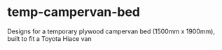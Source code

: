 # temp-campervan-bed
Designs for a temporary plywood campervan bed (1500mm x 1900mm), built to fit a Toyota Hiace van
